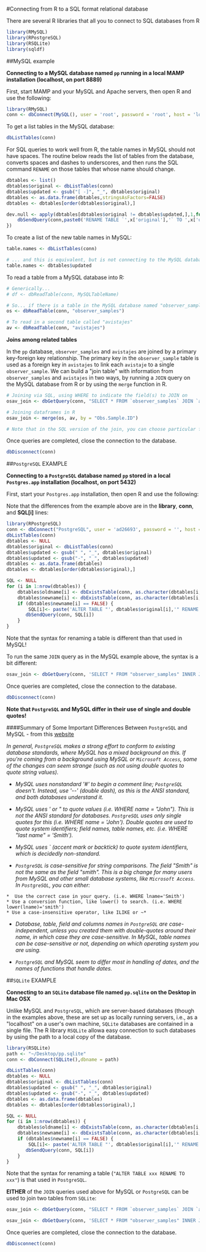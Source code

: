 #Connecting from R to a SQL format relational database

There are several R libraries that all you to connect to SQL databases from R

```R
library(RMySQL)
library(RPostgreSQL)
library(RSQLite)
library(sqldf)
```


##MySQL example

**Connecting to a MySQL database named `pp` running in a local MAMP installation (localhost, on port 8889)**

First, start MAMP and your MySQL and Apache servers, then open R and use the following:

<!-- We need to edit the below example so that it works off of the sandbox server, not on localhost. Need to create users with own privileges as well. -->

```R
library(RMySQL)
conn <- dbConnect(MySQL(), user = 'root', password = 'root', host = 'localhost', unix.socket = '/Applications/MAMP/tmp/mysql/mysql.sock', port = 8889, dbname='pp')
```

To get a list tables in the MySQL database:

```R
dbListTables(conn)
```

For SQL queries to work well from R, the table names in MySQL should not have spaces. The routine below reads the list of tables from the database, converts spaces and dashes to underscores, and then runs the SQL command `RENAME` on those tables that whose name should change.

```R
dbtables <- list()
dbtables$original <- dbListTables(conn)
dbtables$updated <- gsub("[ -]", "_", dbtables$original)
dbtables <- as.data.frame(dbtables,stringsAsFactors=FALSE)
dbtables <- dbtables[order(dbtables$original),]

dev.null <- apply(dbtables[dbtables$original != dbtables$updated,],1,function(x) {
	dbSendQuery(conn,paste0('RENAME TABLE `',x['original'],'` TO ',x['updated']))
})
```


<!-- Tony old code
```
SQL <- NULL
for (i in 1:nrow(dbtables)) {
    dbtables$oldname[i]<- dbExistsTable(conn, as.character(dbtables[i,1]))
    dbtables$newname[i]<- dbExistsTable(conn, as.character(dbtables[i,2]))
    if (dbtables$newname[i] == FALSE) {
        SQL[i]<- paste("RENAME TABLE `", dbtables$original[i],"` TO `", dbtables$updated[i],"`", sep="")
        dbSendQuery(conn, SQL[i])
   }
}
```
-->

To create a list of the new table names in MySQL:

```R
table.names <- dbListTables(conn)

# ... and this is equivalent, but is not connecting to the MySQL database to produce it
table.names <- dbtables$updated
```

To read a table from a MySQL database into R:

```R
# Generically...
# df <- dbReadTable(conn, MySQLTableName)

# So... if there is a table in the MySQL database named "observer_samples"...
os <- dbReadTable(conn, "observer_samples")

# To read in a second table called "avistajes"
av <- dbReadTable(conn, "avistajes")
```

**Joins among related tables**

In the `pp` database, `observer_samples` and `avistajes` are joined by a primary key-foreign key relationship. The primary key in the `observer_sample` table is used as a foreign key in `avistajes` to link each `avistaje` to a single `observer_sample`. We can build a "join table" with information from `observer_samples` and `avistajes` in two ways, by running a `JOIN` query on the MySQL database from R or by using the `merge` function in R.

```R
# Joining via SQL, using WHERE to indicate the field(s) to JOIN on
osav_join <- dbGetQuery(conn, "SELECT * FROM `observer_samples` JOIN `avistajes` WHERE `observer_samples`.`Obs Sample ID` = `avistajes`.`Obs Sample ID`")

# Joining dataframes in R
osav_join <- merge(os, av, by = "Obs.Sample.ID")

# Note that in the SQL version of the join, you can choose particular fields to come from the left hand table
```

Once queries are completed, close the connection to the database.

```R
dbDisconnect(conn)
```

##`PostgreSQL` EXAMPLE

**Connecting to a `PostgreSQL` database named `pp` stored in a local `Postgres.app` installation (localhost, on port 5432)**

First, start your `Postgres.app` installation, then open R and use the following:

Note that the differences from the example above are in the **library**, **conn**, and **SQL[i]** lines:

```R
library(RPostgreSQL)
conn <- dbConnect("PostgreSQL", user = 'ad26693', password = '', host = 'localhost', port = 5432, dbname='pp')
dbListTables(conn)
dbtables <- NULL
dbtables$original <- dbListTables(conn)
dbtables$updated <- gsub(" ", "_", dbtables$original)
dbtables$updated <- gsub("-", "_", dbtables$updated)
dbtables <- as.data.frame(dbtables)
dbtables <- dbtables[order(dbtables$original),]

SQL <- NULL
for (i in 1:nrow(dbtables)) {
    dbtables$oldname[i] <- dbExistsTable(conn, as.character(dbtables[i,1]))
    dbtables$newname[i] <- dbExistsTable(conn, as.character(dbtables[i,2]))
    if (dbtables$newname[i] == FALSE) {
        SQL[i]<- paste('ALTER TABLE "', dbtables$original[i],'" RENAME TO "', dbtables$updated[i],'"', sep="")
       dbSendQuery(conn, SQL[i])
    }
}
```

Note that the syntax for renaming a table is different than that used in MySQL!

To run the same `JOIN` query as in the MySQL example above, the syntax is a bit different:

```R
osav_join <- dbGetQuery(conn, 'SELECT * FROM "observer_samples" INNER JOIN "avistajes" ON "observer_samples"."Obs Sample ID" = "avistajes"."Obs Sample ID"')
```

Once queries are completed, close the connection to the database.

```R
dbDisconnect(conn)
```

**Note that `PostgreSQL` and MySQL differ in their use of single and double quotes!**

####Summary of Some Important Differences Between `PostgreSQL` and MySQL - from this [website](https://wiki.postgresql.org/wiki/Things_to_find_out_about_when_moving_from_MySQL_to_PostgreSQL)

*In general, `PostgreSQL` makes a strong effort to conform to existing database standards, where MySQL has a mixed background on this. If you're coming from a background using MySQL or `Microsoft Access`, some of the changes can seem strange (such as not using double quotes to quote string values).*

* *MySQL uses nonstandard '#' to begin a comment line; `PostgreSQL` doesn't. Instead, use '--' (double dash), as this is the ANSI standard, and both databases understand it.*

* *MySQL uses ' or " to quote values (i.e. WHERE name = "John"). This is not the ANSI standard for databases. `PostgreSQL` uses only single quotes for this (i.e. WHERE name = 'John'). Double quotes are used to quote system identifiers; field names, table names, etc. (i.e. WHERE "last name" = 'Smith').*

* *MySQL uses ` (accent mark or backtick) to quote system identifiers, which is decidedly non-standard.*
* *`PostgreSQL` is case-sensitive for string comparisons. The field "Smith" is not the same as the field "smith". This is a big change for many users from MySQL and other small database systems, like `Microsoft Access`. In `PostgreSQL`, you can either:*

>
	*  Use the correct case in your query. (i.e. WHERE lname='Smith')
	* Use a conversion function, like lower() to search. (i.e. WHERE lower(lname)='smith')
	* Use a case-insensitive operator, like ILIKE or ~*

* *Database, table, field and columns names in `PostgreSQL` are case-independent, unless you created them with double-quotes around their name, in which case they are case-sensitive. In MySQL, table names can be case-sensitive or not, depending on which operating system you are using.*

* *`PostgreSQL` and MySQL seem to differ most in handling of dates, and the names of functions that handle dates.*


##`SQLite` EXAMPLE

**Connecting to an `SQLite` database file named `pp.sqlite` on the Desktop in Mac OSX**

Unlike MySQL and `PostgreSQL`, which are server-based databases (though in the examples above, these are set up as locally running servers, i.e., as a "localhost" on a user's own machine, `SQLite` databases are contained in a single file. The R library `RSQLite` allowa easy connection to such databases by using the path to a local copy of the database.

```R
library(RSQLite)
path <- "~/Desktop/pp.sqlite"
conn <- dbConnect(SQLite(),dbname = path)

dbListTables(conn)
dbtables <- NULL
dbtables$original <- dbListTables(conn)
dbtables$updated <- gsub(" ", "_", dbtables$original)
dbtables$updated <- gsub("-", "_", dbtables$updated)
dbtables <- as.data.frame(dbtables)
dbtables <- dbtables[order(dbtables$original),]

SQL <- NULL
for (i in 1:nrow(dbtables)) {
    dbtables$oldname[i] <- dbExistsTable(conn, as.character(dbtables[i,1]))
    dbtables$newname[i] <- dbExistsTable(conn, as.character(dbtables[i,2]))
    if (dbtables$newname[i] == FALSE) {
        SQL[i]<- paste('ALTER TABLE "', dbtables$original[i],'" RENAME TO "', dbtables$updated[i],'"', sep="")
       dbSendQuery(conn, SQL[i])
    }
}

```

Note that the syntax for renaming a table (`"ALTER TABLE xxx RENAME TO xxx"`) is that used in `PostgreSQL`.

**EITHER** of the `JOIN` queries used above for MySQL or `PostgreSQL` can be used to join two tables from `SQLite`:

```R
osav_join <- dbGetQuery(conn, "SELECT * FROM `observer_samples` JOIN `avistajes` WHERE `observer_samples`.`Obs Sample ID` = `avistajes`.`Obs Sample ID`")

osav_join <- dbGetQuery(conn, 'SELECT * FROM "observer_samples" INNER JOIN "avistajes" ON "observer_samples"."Obs Sample ID" = "avistajes"."Obs Sample ID"')
```

Once queries are completed, close the connection to the database.

```R
dbDisconnect(conn)
```

